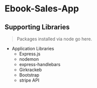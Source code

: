 # Ebook-Sales-App

## Supporting Libraries

> Packages installed via node go here.

* Application Libraries
  * Express.js 
  * nodemon
  * express-handlebars
  * Girkrackeb
  * Bootstrap 
  * stripe API
  
  
